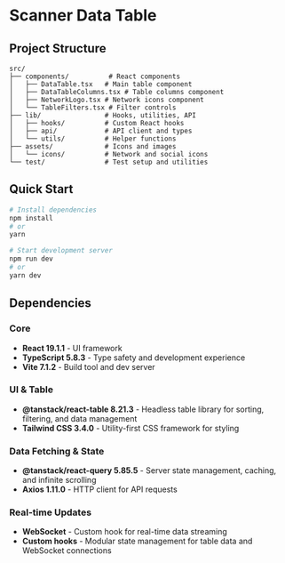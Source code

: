 # Scanner Data Table

## Project Structure

```
src/
├── components/          # React components
│   ├── DataTable.tsx   # Main table component
│   ├── DataTableColumns.tsx # Table columns component
│   ├── NetworkLogo.tsx # Network icons component
│   └── TableFilters.tsx # Filter controls
├── lib/                # Hooks, utilities, API
│   ├── hooks/          # Custom React hooks
│   ├── api/            # API client and types
│   └── utils/          # Helper functions
├── assets/             # Icons and images
│   └── icons/          # Network and social icons
└── test/               # Test setup and utilities
```

## Quick Start

```bash
# Install dependencies
npm install
# or
yarn

# Start development server
npm run dev
# or
yarn dev
```

## Dependencies

### Core

- **React 19.1.1** - UI framework
- **TypeScript 5.8.3** - Type safety and development experience
- **Vite 7.1.2** - Build tool and dev server

### UI & Table

- **@tanstack/react-table 8.21.3** - Headless table library for sorting, filtering, and data management
- **Tailwind CSS 3.4.0** - Utility-first CSS framework for styling

### Data Fetching & State

- **@tanstack/react-query 5.85.5** - Server state management, caching, and infinite scrolling
- **Axios 1.11.0** - HTTP client for API requests

### Real-time Updates

- **WebSocket** - Custom hook for real-time data streaming
- **Custom hooks** - Modular state management for table data and WebSocket connections
